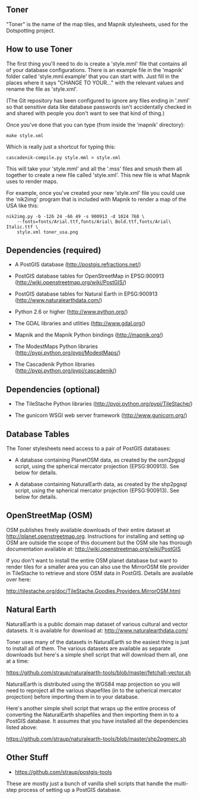 Toner
--

"Toner" is the name of the map tiles, and Mapnik stylesheets, used for the Dotspotting project.

How to use Toner
--

The first thing you'll need to do is create a 'style.mml' file that contains all
of your database configurations. There is an example file in the 'mapnik' folder
called 'style.mml.example' that you can start with. Just fill in the places
where it says "CHANGE TO YOUR..." with the relevant values and rename the file
as 'style.xml'.

(The Git repository has been configured to ignore any files ending in '.mml' so
that sensitive data like database passwords isn't accidentally checked in and
shared with people you don't want to see that kind of thing.)

Once you've done that you can type (from inside the 'mapnik' directory):

	make style.xml

Which is really just a shortcut for typing this:

	cascadenik-compile.py style.mml > style.xml

This will take your 'style.mml' and all the '.mss' files and smush them all
together to create a new file called 'style.xml'. This new file is what Mapnik
uses to render maps.

For example, once you've created your new 'style.xml' file you could use the
'nik2img' program that is included with Mapnik to render a map of the USA like
this:

	nik2img.py -b -126 24 -66 49 -s 900913 -d 1024 768 \
		--fonts=fonts/Arial.ttf,fonts/Arial\ Bold.ttf,fonts/Arial\ Italic.ttf \
		style.xml toner_usa.png

Dependencies (required)
--

* A PostGIS database (http://postgis.refractions.net/)

* PostGIS database tables for OpenStreetMap in EPSG:900913 (http://wiki.openstreetmap.org/wiki/PostGIS/)

* PostGIS database tables for Natural Earth in EPSG:900913 (http://www.naturalearthdata.com/)

* Python 2.6 or higher (http://www.python.org/)

* The GDAL libraries and utlities (http://www.gdal.org/)

* Mapnik and the Mapnik Python bindings (http://mapnik.org/)

* The ModestMaps Python libraries (http://pypi.python.org/pypi/ModestMaps/)

* The Cascadenik Python libraries (http://pypi.python.org/pypi/cascadenik/)

Dependencies (optional)
--

* The TileStache Python libraries (http://pypi.python.org/pypi/TileStache/)

* The gunicorn WSGI web server framework (http://www.gunicorn.org/)

Database Tables
--

The Toner stylesheets need access to a pair of PostGIS databases:

* A database containing PlanetOSM data, as created by the osm2pgsql script,
  using the spherical mercator projection (EPSG:900913). See below for details.

* A database containing NaturalEarth data, as created by the shp2pgsql script,
  using the spherical mercator projection (EPSG:900913). See below for details.

OpenStreetMap (OSM)
--

OSM publishes freely available downloads of their entire dataset at
http://planet.openstreetmap.org. Instructions for installing and setting up OSM
are outside the scope of this document but the OSM site has thorough
documentation available at: http://wiki.openstreetmap.org/wiki/PostGIS

If you don't want to install the entire OSM planet database but want to render
tiles for a smaller area you can also use the MirrorOSM tile provider in
TileStache to retrieve and store OSM data in PostGIS. Details are available over
here:

http://tilestache.org/doc/TileStache.Goodies.Providers.MirrorOSM.html

Natural Earth
--

NaturalEarth is a public domain map dataset of various cultural and vector
datasets. It is available for download at: http://www.naturalearthdata.com/

Toner uses many of the datasets in NaturalEarth so the easiest thing is just to
install all of them. The various datasets are available as separate downloads
but here's a simple shell script that will download them all, one at a time:

https://github.com/straup/naturalearth-tools/blob/master/fetchall-vector.sh

NaturalEarth is distributed using the WGS84 map projection so you will need to
reproject all the various shapefiles (in to the spherical mercator projection)
before importing them in to your database.

Here's another simple shell script that wraps up the entire process of
converting the NaturalEarth shapefiles and then importing them in to a PostGIS
database. It assumes that you have installed all the dependencies listed above:

https://github.com/straup/naturalearth-tools/blob/master/shp2pgmerc.sh

Other Stuff
--

* https://github.com/straup/postgis-tools

These are mostly just a bunch of vanilla shell scripts that handle the
multi-step process of setting up a PostGIS database.
